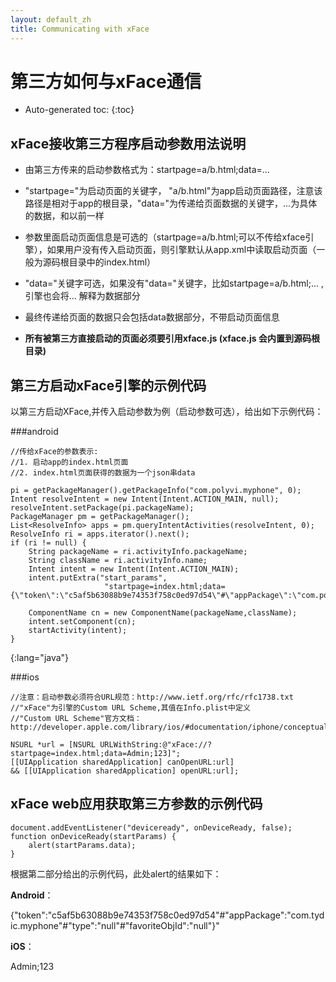 ```yaml
---
layout: default_zh
title: Communicating with xFace
---
```


# 第三方如何与xFace通信

* Auto-generated toc:
{:toc}

## xFace接收第三方程序启动参数用法说明
* 由第三方传来的启动参数格式为：startpage=a/b.html;data=...

* "startpage="为启动页面的关键字， "a/b.html"为app启动页面路径，注意该路径是相对于app的根目录，"data="为传递给页面数据的关键字，...为具体的数据，和以前一样

* 参数里面启动页面信息是可选的（startpage=a/b.html;可以不传给xface引擎），如果用户没有传入启动页面，则引擎默认从app.xml中读取启动页面（一般为源码根目录中的index.html）

* "data="关键字可选，如果没有"data="关键字，比如startpage=a/b.html;...  ,引擎也会将... 解释为数据部分

* 最终传递给页面的数据只会包括data数据部分，不带启动页面信息

* **所有被第三方直接启动的页面必须要引用xface.js (xface.js 会内置到源码根目录)**

## 第三方启动xFace引擎的示例代码

以第三方启动XFace,并传入启动参数为例（启动参数可选），给出如下示例代码：

###android

    //传给xFace的参数表示:
    //1. 启动app的index.html页面 
    //2. index.html页面获得的数据为一个json串data

    pi = getPackageManager().getPackageInfo("com.polyvi.myphone", 0);
    Intent resolveIntent = new Intent(Intent.ACTION_MAIN, null);
    resolveIntent.setPackage(pi.packageName);
    PackageManager pm = getPackageManager();
    List<ResolveInfo> apps = pm.queryIntentActivities(resolveIntent, 0);
    ResolveInfo ri = apps.iterator().next();
    if (ri != null) {
        String packageName = ri.activityInfo.packageName;
        String className = ri.activityInfo.name;
        Intent intent = new Intent(Intent.ACTION_MAIN);
        intent.putExtra("start_params",
                         "startpage=index.html;data={\"token\":\"c5af5b63088b9e74353f758c0ed97d54\"#\"appPackage\":\"com.polyvi.myphone\"#\"type\":\"null\"#\"favoriteObjId\":\"null\"}");

        ComponentName cn = new ComponentName(packageName,className);
        intent.setComponent(cn);
        startActivity(intent);
    }
{:lang="java"}

###ios

    //注意：启动参数必须符合URL规范：http://www.ietf.org/rfc/rfc1738.txt
    //"xFace"为引擎的Custom URL Scheme,其值在Info.plist中定义
    //"Custom URL Scheme"官方文档：http://developer.apple.com/library/ios/#documentation/iphone/conceptual/iphoneosprogrammingguide/AdvancedAppTricks/AdvancedAppTricks.html
    
    NSURL *url = [NSURL URLWithString:@"xFace://?startpage=index.html;data=Admin;123]";
    [[UIApplication sharedApplication] canOpenURL:url]
    && [[UIApplication sharedApplication] openURL:url];

## xFace web应用获取第三方参数的示例代码

    document.addEventListener("deviceready", onDeviceReady, false);
    function onDeviceReady(startParams) {
        alert(startParams.data);
    }
        
        

根据第二部分给出的示例代码，此处alert的结果如下：
    
**Android**： 

{\"token\":\"c5af5b63088b9e74353f758c0ed97d54\"#\"appPackage\":\"com.tydic.myphone\"#\"type\":\"null\"#\"favoriteObjId\":\"null\"}"

**iOS**： 

Admin;123

